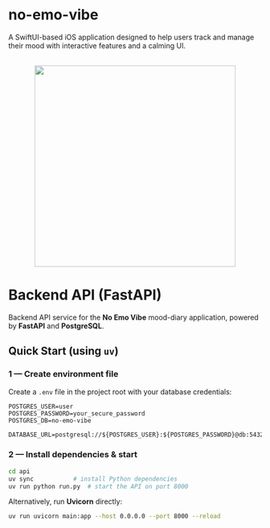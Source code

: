 # no-emo-vibe

A SwiftUI-based iOS application designed to help users track and manage their mood with interactive features and a calming UI.

<br />

<div align="center">
  <img src="https://github.com/user-attachments/assets/2509cc74-8f60-4316-9a52-e504a088dc02" width="400"/>
</div>

# Backend API (FastAPI)

Backend API service for the **No Emo Vibe** mood-diary application, powered by **FastAPI** and **PostgreSQL**.


##  Quick Start (using `uv`)

### 1 — Create environment file

Create a `.env` file in the project root with your database credentials:

```env
POSTGRES_USER=user
POSTGRES_PASSWORD=your_secure_password
POSTGRES_DB=no-emo-vibe

DATABASE_URL=postgresql://${POSTGRES_USER}:${POSTGRES_PASSWORD}@db:5432/${POSTGRES_DB}
```

### 2 — Install dependencies & start

```bash
cd api
uv sync           # install Python dependencies
uv run python run.py  # start the API on port 8000
```

Alternatively, run **Uvicorn** directly:

```bash
uv run uvicorn main:app --host 0.0.0.0 --port 8000 --reload
```